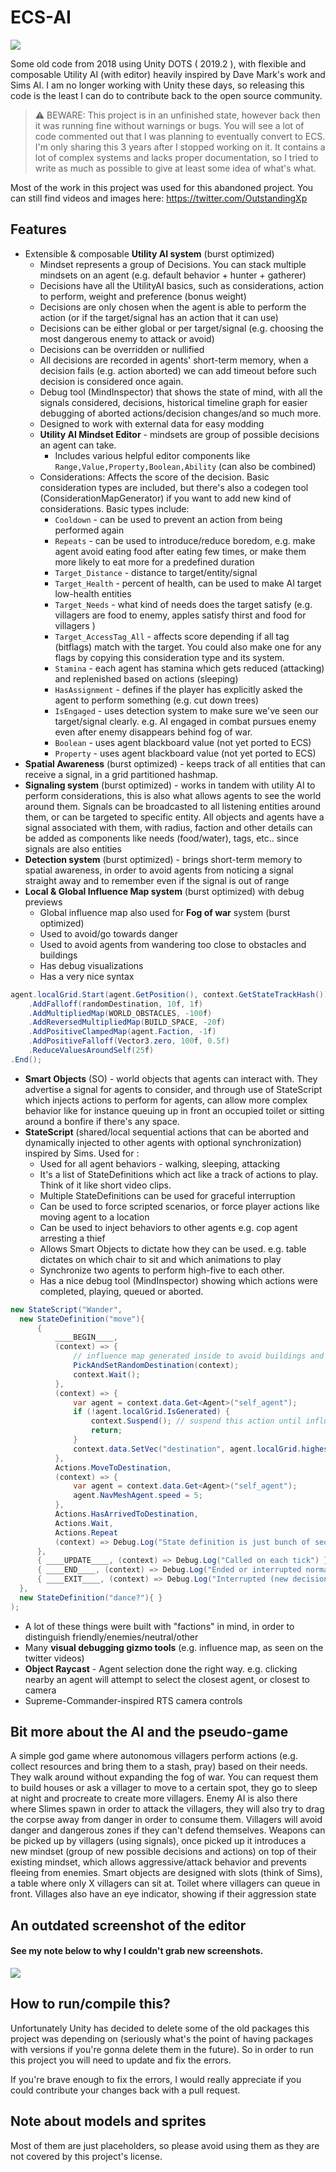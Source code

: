 # ECS-AI

![](./img/game.jpg)

Some old code from 2018 using Unity DOTS ( 2019.2 ), with flexible and composable Utility AI (with editor) heavily inspired by Dave Mark's work and Sims AI. I am no longer working with Unity these days, so releasing this code is the least I can do to contribute back to the open source community.

> ⚠ BEWARE: This project is in an unfinished state, however back then it was running fine without warnings or bugs. You will see a lot of code commented out that I was planning to eventually convert to ECS. I'm only sharing this 3 years after I stopped working on it. It contains a lot of complex systems and lacks proper documentation, so I tried to write as much as possible to give at least some idea of what's what.

Most of the work in this project was used for this abandoned project. 
You can still find videos and images here: https://twitter.com/OutstandingXp

## Features 
- Extensible & composable **Utility AI system** (burst optimized)
  - Mindset represents a group of Decisions. You can stack multiple mindsets on an agent (e.g. default behavior + hunter + gatherer)
  - Decisions have all the UtilityAI basics, such as considerations, action to perform, weight and preference (bonus weight)
  - Decisions are only chosen when the agent is able to perform the action (or if the target/signal has an action that it can use)
  - Decisions can be either global or per target/signal (e.g. choosing the most dangerous enemy to attack or avoid)
  - Decisions can be overridden or nullified
  - All decisions are recorded in agents' short-term memory, when a decision fails (e.g. action aborted) we can add timeout before such decision is considered once again.
  - Debug tool (MindInspector) that shows the state of mind, with all the signals considered, decisions, historical timeline graph for easier debugging of aborted actions/decision changes/and so much more.
  - Designed to work with external data for easy modding
  - **Utility AI Mindset Editor** - mindsets are group of possible decisions an agent can take.
    - Includes various helpful editor components like `Range,Value,Property,Boolean,Ability` (can also be combined)
  - Considerations: Affects the score of the decision. Basic consideration types are included, but there's also a codegen tool (ConsiderationMapGenerator) if you want to add new kind of considerations. Basic types include:
    - `Cooldown` - can be used to prevent an action from being performed again
    - `Repeats` - can be used to introduce/reduce boredom, e.g. make agent avoid eating food after eating few times, or make them more likely to eat more for a predefined duration
    - `Target_Distance` - distance to target/entity/signal
    - `Target_Health` - percent of health, can be used to make AI target low-health entities
    - `Target_Needs` - what kind of needs does the target satisfy (e.g. villagers are food to enemy, apples satisfy thirst and food for villagers )
    - `Target_AccessTag_All` - affects score depending if all tag (bitflags) match with the target. You could also make one for any flags by copying this consideration type and its system.
    - `Stamina` - each agent has stamina which gets reduced (attacking) and replenished based on actions (sleeping)
    - `HasAssignment` - defines if the player has explicitly asked the agent to perform something (e.g. cut down trees)
    - `IsEngaged` - uses detection system to make sure we've seen our target/signal clearly. e.g. AI engaged in combat pursues enemy even after enemy disappears behind fog of war. 
    - `Boolean` - uses agent blackboard value (not yet ported to ECS)
    - `Property` - uses agent blackboard value (not yet ported to ECS)
- **Spatial Awareness** (burst optimized) - keeps track of all entities that can receive a signal, in a grid partitioned hashmap.
- **Signaling system** (burst optimized) - works in tandem with utility AI to perform considerations, this is also what allows agents to see the world around them. Signals can be broadcasted to all listening entities around them, or can be targeted to specific entity. All objects and agents have a signal associated with them, with radius, faction and other details can be added as components like needs (food/water), tags, etc.. since signals are also entities
- **Detection system** (burst optimized) - brings short-term memory to spatial awareness, in order to avoid agents from noticing a signal straight away and to remember even if the signal is out of range
- **Local & Global Influence Map system** (burst optimized) with debug previews
  - Global influence map also used for **Fog of war** system (burst optimized)
  - Used to avoid/go towards danger
  - Used to avoid agents from wandering too close to obstacles and buildings
  - Has debug visualizations
  - Has a very nice syntax
```cs
agent.localGrid.Start(agent.GetPosition(), context.GetStateTrackHash())
    .AddFalloff(randomDestination, 10f, 1f)
    .AddMultipliedMap(WORLD_OBSTACLES, -100f)
    .AddReversedMultipliedMap(BUILD_SPACE, -20f)
    .AddPositiveClampedMap(agent.Faction, -1f)
    .AddPositiveFalloff(Vector3.zero, 100f, 0.5f)
    .ReduceValuesAroundSelf(25f)
.End();
```
- **Smart Objects** (SO) - world objects that agents can interact with. They advertise a signal for agents to consider, and through use of StateScript which injects actions to perform for agents, can allow more complex behavior like for instance queuing up in front an occupied toilet or sitting around a bonfire if there's any space.
- **StateScript** (shared/local sequential actions that can be aborted and dynamically injected to other agents with optional synchronization) inspired by Sims. Used for :
  - Used for all agent behaviors - walking, sleeping, attacking
  - It's a list of StateDefinitions which act like a track of actions to play. Think of it like short video clips.
  - Multiple StateDefinitions can be used for graceful interruption
  - Can be used to force scripted scenarios, or force player actions like moving agent to a location
  - Can be used to inject behaviors to other agents e.g. cop agent arresting a thief
  - Allows Smart Objects to dictate how they can be used. e.g. table dictates on which chair to sit and which animations to play 
  - Synchronize two agents to perform high-five to each other.
  - Has a nice debug tool (MindInspector) showing which actions were completed, playing, queued or aborted.
```cs
new StateScript("Wander",
  new StateDefinition("move"){
      {
          ____BEGIN____,
          (context) => {
              // influence map generated inside to avoid buildings and going near the fog of war
              PickAndSetRandomDestination(context); 
              context.Wait();
          },
          (context) => {
              var agent = context.data.Get<Agent>("self_agent");
              if (!agent.localGrid.IsGenerated) {
                  context.Suspend(); // suspend this action until influence grid is ready
                  return;
              }
              context.data.SetVec("destination", agent.localGrid.highestPosition);
          },
          Actions.MoveToDestination,
          (context) => {
              var agent = context.data.Get<Agent>("self_agent");
              agent.NavMeshAgent.speed = 5;
          },
          Actions.HasArrivedToDestination,
          Actions.Wait,
          Actions.Repeat
          (context) => Debug.Log("State definition is just bunch of sequential functions!")
      },
      { ____UPDATE____, (context) => Debug.Log("Called on each tick") },
      { ____END____, (context) => Debug.Log("Ended or interrupted normally") },
      { ____EXIT____, (context) => Debug.Log("Interrupted (new decision, scripted action, agent died)") }
  },
  new StateDefinition("dance?"){ }
);
```
- A lot of these things were built with "factions" in mind, in order to distinguish friendly/enemies/neutral/other
- Many **visual debugging gizmo tools** (e.g. influence map, as seen on the twitter videos)
- **Object Raycast** - Agent selection done the right way. e.g. clicking nearby an agent will attempt to select the closest agent, or closest to camera
- Supreme-Commander-inspired RTS camera controls


## Bit more about the AI and the pseudo-game

A simple god game where autonomous villagers perform actions (e.g. collect resources and bring them to a stash, pray) based on their needs. They walk around without expanding the fog of war. You can request them to build houses or ask a villager to move to a certain spot, they go to sleep at night and procreate to create more villagers. Enemy AI is also there where Slimes spawn in order to attack the villagers, they will also try to drag the corpse away from danger in order to consume them. Villagers will avoid danger and dangerous zones if they can't defend themselves. Weapons can be picked up by villagers (using signals), once picked up it introduces a new mindset (group of new possible decisions and actions) on top of their existing mindset, which allows aggressive/attack behavior and prevents fleeing from enemies.
Smart objects are designed with slots (think of Sims), a table where only X villagers can sit at. Toilet where villagers can queue in front. Villages also have an eye indicator, showing if their aggression state

## An outdated screenshot of the editor
#### See my note below to why I couldn't grab new screenshots.
![](./img/editor.png)

## How to run/compile this?
Unfortunately Unity has decided to delete some of the old packages this project was depending on (seriously what's the point of having packages with versions if you're gonna delete them in the future). So in order to run this project you will need to update and fix the errors. 

If you're brave enough to fix the errors, I would really appreciate if you could contribute your changes back with a pull request.


## Note about models and sprites
Most of them are just placeholders, so please avoid using them as they are not covered by this project's license.